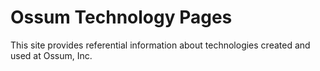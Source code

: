 # Ossum Technology Pages

This site provides referential information about technologies created and used at Ossum, Inc.

